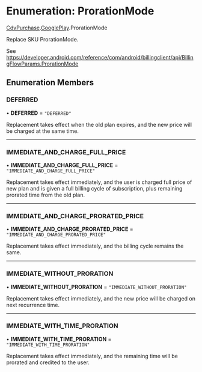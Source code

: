 # Enumeration: ProrationMode

[CdvPurchase](../modules/CdvPurchase.md).[GooglePlay](../modules/CdvPurchase.GooglePlay.md).ProrationMode

Replace SKU ProrationMode.

See https://developer.android.com/reference/com/android/billingclient/api/BillingFlowParams.ProrationMode

## Enumeration Members

### DEFERRED

• **DEFERRED** = ``"DEFERRED"``

Replacement takes effect when the old plan expires, and the new price will be charged at the same time.

___

### IMMEDIATE\_AND\_CHARGE\_FULL\_PRICE

• **IMMEDIATE\_AND\_CHARGE\_FULL\_PRICE** = ``"IMMEDIATE_AND_CHARGE_FULL_PRICE"``

Replacement takes effect immediately, and the user is charged full price of new plan and is given a full billing cycle of subscription, plus remaining prorated time from the old plan.

___

### IMMEDIATE\_AND\_CHARGE\_PRORATED\_PRICE

• **IMMEDIATE\_AND\_CHARGE\_PRORATED\_PRICE** = ``"IMMEDIATE_AND_CHARGE_PRORATED_PRICE"``

Replacement takes effect immediately, and the billing cycle remains the same.

___

### IMMEDIATE\_WITHOUT\_PRORATION

• **IMMEDIATE\_WITHOUT\_PRORATION** = ``"IMMEDIATE_WITHOUT_PRORATION"``

Replacement takes effect immediately, and the new price will be charged on next recurrence time.

___

### IMMEDIATE\_WITH\_TIME\_PRORATION

• **IMMEDIATE\_WITH\_TIME\_PRORATION** = ``"IMMEDIATE_WITH_TIME_PRORATION"``

Replacement takes effect immediately, and the remaining time will be prorated and credited to the user.
